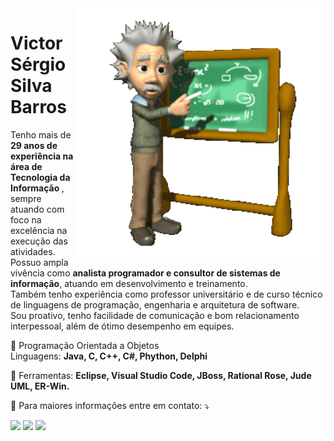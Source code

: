 <img src="gif v1.gif" min-width="400px" max-width="400px" width="400px" align="right" alt="Computador iuriCode">
<p>
  <H1><b> Victor Sérgio Silva Barros </b> </H1>
</p> 

<p align="left">  
  Tenho mais de <b>29 anos de experiência na área de Tecnologia da Informação </b>, sempre atuando com foco
na excelência na execução das atividades.<br>
Possuo ampla vivência como <b>analista programador e consultor de sistemas de informação</b>, atuando em
desenvolvimento e treinamento.<br>
Também tenho experiência como professor universitário e de curso técnico de linguagens de
programação, engenharia e arquitetura de software.<br>
Sou proativo, tenho facilidade de comunicação e bom relacionamento interpessoal, além de ótimo
desempenho em equipes.<br>
</p>

<p align="left">
  🦄 Programação Orientada a Objetos<br>
  Linguagens: <strong>Java, C, C++, C#, Phython, Delphi</strong>
</p>

<p align="left">
  💼 Ferramentas: <strong>Eclipse, Visual Studio Code, JBoss, Rational Rose, Jude UML, ER-Win.</strong>
</p>

<p align="left">
  💌 Para maiores informações entre em contato: ⤵️
</p>

<p align="left">
  <a href="#" alt="Gmail">
  <img src="https://img.shields.io/badge/-Gmail-FF0000?style=flat-square&labelColor=FF0000&logo=gmail&logoColor=white&link=<vicssb@gmail.com>" /></a>

  <a href="#" alt="Linkedin">
  <img src="https://img.shields.io/badge/-Linkedin-0e76a8?style=flat-square&logo=Linkedin&logoColor=white&link=https://www.linkedin.com/in/victor-sergio-silva-barros/" /></a>

  <a href="#" alt="WhatsApp">
  <img src="https://img.shields.io/badge/-WhatsApp-25d366?style=flat-square&labelColor=25d366&logo=whatsapp&logoColor=white&link=https://wa.me/5512987085327"/></a>

  </p>  
